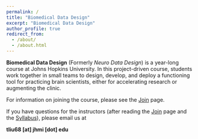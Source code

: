 ```yaml
---
permalink: /
title: "Biomedical Data Design"
excerpt: "Biomedical Data Design"
author_profile: true
redirect_from: 
  - /about/
  - /about.html
---
```


**Biomedical Data Design** (Formerly *Neuro Data Design*) is a year-long course at Johns Hopkins University. In this project-driven course, students work together in small teams to design, develop, and deploy a functioning tool for practicing brain scientists, either for accelerating research or augmenting the clinic.

For information on joining the course, please see the [Join](./join.md) page.

If you have questions for the instructors (after reading the [Join](./join.md) page and the [Syllabus](./syllabus.md)), please email us at 

**tliu68 [at] jhmi [dot] edu**
